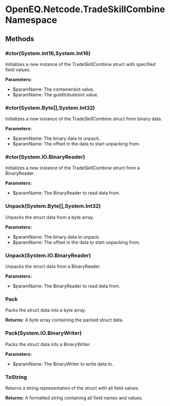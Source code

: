 ﻿# OpenEQ.Netcode.TradeSkillCombine Namespace

## Methods

### #ctor(System.Int16,System.Int16)

Initializes a new instance of the TradeSkillCombine struct with specified field values.

**Parameters:**

- $paramName: The containerslot value.
- $paramName: The guildtributeslot value.

### #ctor(System.Byte[],System.Int32)

Initializes a new instance of the TradeSkillCombine struct from binary data.

**Parameters:**

- $paramName: The binary data to unpack.
- $paramName: The offset in the data to start unpacking from.

### #ctor(System.IO.BinaryReader)

Initializes a new instance of the TradeSkillCombine struct from a BinaryReader.

**Parameters:**

- $paramName: The BinaryReader to read data from.

### Unpack(System.Byte[],System.Int32)

Unpacks the struct data from a byte array.

**Parameters:**

- $paramName: The binary data to unpack.
- $paramName: The offset in the data to start unpacking from.

### Unpack(System.IO.BinaryReader)

Unpacks the struct data from a BinaryReader.

**Parameters:**

- $paramName: The BinaryReader to read data from.

### Pack

Packs the struct data into a byte array.

**Returns:** A byte array containing the packed struct data.

### Pack(System.IO.BinaryWriter)

Packs the struct data into a BinaryWriter.

**Parameters:**

- $paramName: The BinaryWriter to write data to.

### ToString

Returns a string representation of the struct with all field values.

**Returns:** A formatted string containing all field names and values.


